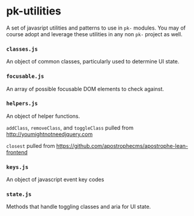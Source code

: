 # pk-utilities

A set of javasript utilities and patterns to use in `pk-` modules. You may of course adopt and leverage these utilities in any non `pk-` project as well.

### `classes.js`
An object of common classes, particularly used to determine UI state.

### `focusable.js`
An array of possible focusable DOM elements to check against.

### `helpers.js`

An object of helper functions.

`addClass`, `removeClass`, and `toggleClass` pulled from  http://youmightnotneedjquery.com

`closest` pulled from https://github.com/apostrophecms/apostrophe-lean-frontend

### `keys.js`
An object of javascript event key codes

### `state.js`
Methods that handle toggling classes and aria for UI state.
